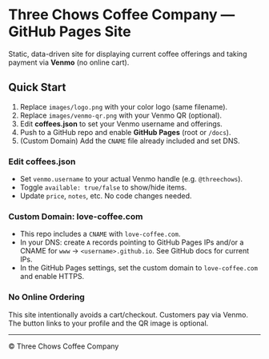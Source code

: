 # Three Chows Coffee Company — GitHub Pages Site

Static, data-driven site for displaying current coffee offerings and taking payment via **Venmo** (no online cart).

## Quick Start
1. Replace `images/logo.png` with your color logo (same filename).
2. Replace `images/venmo-qr.png` with your Venmo QR (optional).
3. Edit **coffees.json** to set your Venmo username and offerings.
4. Push to a GitHub repo and enable **GitHub Pages** (root or `/docs`).
5. (Custom Domain) Add the `CNAME` file already included and set DNS.

### Edit coffees.json
- Set `venmo.username` to your actual Venmo handle (e.g. `@threechows`).
- Toggle `available: true/false` to show/hide items.
- Update `price`, `notes`, etc. No code changes needed.

### Custom Domain: love-coffee.com
- This repo includes a `CNAME` with `love-coffee.com`.
- In your DNS: create `A` records pointing to GitHub Pages IPs and/or a CNAME for `www` → `<username>.github.io`.
  See GitHub docs for current IPs.
- In the GitHub Pages settings, set the custom domain to `love-coffee.com` and enable HTTPS.

### No Online Ordering
This site intentionally avoids a cart/checkout. Customers pay via Venmo. The button links to your profile and the QR image is optional.

---

© Three Chows Coffee Company
